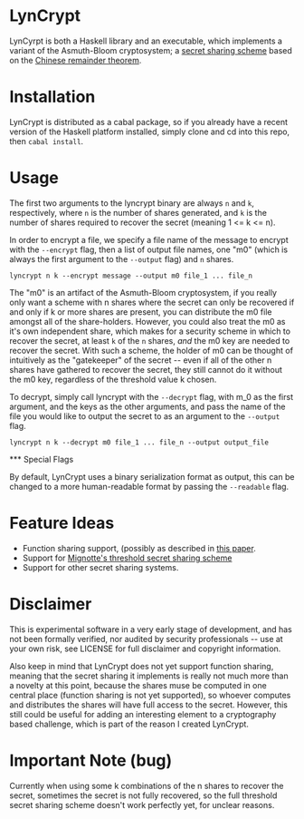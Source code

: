 LynCrypt
========

LynCyrpt is both a Haskell library and an executable, which implements a variant of the Asmuth-Bloom cryptosystem; a [secret sharing scheme](http://en.wikipedia.org/wiki/Secret_sharing) based on the [Chinese remainder theorem](http://en.wikipedia.org/wiki/Chinese_remainder_theorem).

Installation
============

LynCrypt is distributed as a cabal package, so if you already have a recent version of the Haskell platform installed, simply clone and cd into this repo, then `cabal install`. 

Usage
=====

The first two arguments to the lyncrypt binary are always `n` and `k`, respectively, where `n` is the number of shares generated, and `k` is the number of shares required to recover the secret (meaning 1 <= k <= n).

In order to encrypt a file, we specify a file name of the message to encrypt with the `--encrypt` flag, then a list of output file names, one "m0" (which is always the first argument to the `--output` flag) and `n` shares.

    lyncrypt n k --encrypt message --output m0 file_1 ... file_n

The "m0" is an artifact of the Asmuth-Bloom cryptosystem, if you really only want a scheme with n shares where the secret can only be recovered if and only if k or more shares are present, you can distribute the m0 file amongst all of the share-holders. However, you could also treat the m0 as it's own independent share, which makes for a security scheme in which to recover the secret, at least `k` of the `n` shares, *and* the m0 key are needed to recover the secret. With such a scheme, the holder of m0 can be thought of intuitively as the "gatekeeper" of the secret -- even if all of the other n shares have gathered to recover the secret, they still cannot do it without the m0 key, regardless of the threshold value k chosen.

To decrypt, simply call lyncrypt with the `--decrypt` flag, with m_0 as the first argument, and the keys as the other arguments, and pass the name of the file you would like to output the secret to as an argument to the `--output` flag.

    lyncrypt n k --decrypt m0 file_1 ... file_n --output output_file


*** Special Flags

By default, LynCrypt uses a binary serialization format as output, this can be changed to a more human-readable format by passing the `--readable` flag.

Feature Ideas
=============

  * Function sharing support, (possibly as described in [this paper](http://www.cs.bilkent.edu.tr/~selcuk/publications/AB_ISCIS06.pdf).
  * Support for [Mignotte's threshold secret sharing scheme](http://en.wikipedia.org/wiki/Secret_sharing_using_the_Chinese_remainder_theorem#Mignotte.27s_threshold_secret_sharing_scheme)
  * Support for other secret sharing systems.
    
Disclaimer
========

This is experimental software in a very early stage of development, and has not been formally verified, nor audited by security professionals -- use at your own risk, see LICENSE for full disclaimer and copyright information.

Also keep in mind that LynCrypt does not yet support function sharing, meaning that the secret sharing it implements is really not much more than a novelty at this point, because the shares muse be computed in one central place (function sharing is not yet supported), so whoever computes and distributes the shares will have full access to the secret. However, this still could be useful for adding an interesting element to a cryptography based challenge, which is part of the reason I created LynCrypt.

Important Note (bug)
====================
Currently when using some k combinations of the n shares to recover the secret, sometimes the secret is not fully recovered, so the full threshold secret sharing scheme doesn't work perfectly yet, for unclear reasons. 

